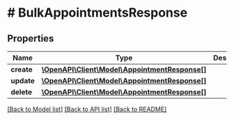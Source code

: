 # # BulkAppointmentsResponse

## Properties

Name | Type | Description | Notes
------------ | ------------- | ------------- | -------------
**create** | [**\OpenAPI\Client\Model\AppointmentResponse[]**](AppointmentResponse.md) |  | [optional] 
**update** | [**\OpenAPI\Client\Model\AppointmentResponse[]**](AppointmentResponse.md) |  | [optional] 
**delete** | [**\OpenAPI\Client\Model\AppointmentResponse[]**](AppointmentResponse.md) |  | [optional] 

[[Back to Model list]](../../README.md#documentation-for-models) [[Back to API list]](../../README.md#documentation-for-api-endpoints) [[Back to README]](../../README.md)


